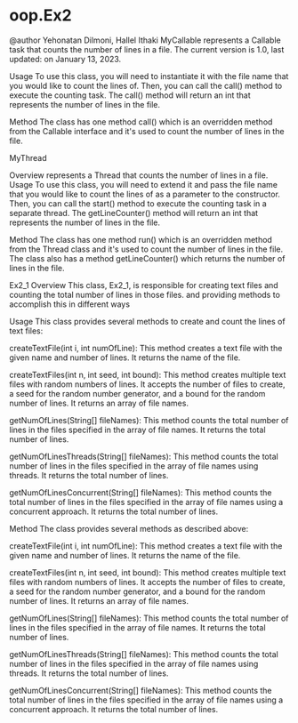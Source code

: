 # oop.Ex2
@author Yehonatan Dilmoni, Hallel Ithaki
MyCallable
represents a Callable task that counts the number of lines in a file.
The current version is 1.0,
last updated: on January 13, 2023.

Usage
To use this class, you will need to instantiate it with the file name that you would like to count the lines of.
Then, you can call the call() method to execute the counting task.
 The call() method will return an int that represents the number of lines in the file.
 
 Method
The class has one method call() which is an overridden method from the Callable interface
and it's used to count the number of lines in the file.






MyThread

Overview
represents a Thread that counts the number of lines in a file.
Usage
To use this class, you will need to extend it and pass the file name that you would like to count the lines of as a parameter to the constructor.
Then, you can call the start() method to execute the counting task in a separate thread.
The getLineCounter() method will return an int that represents the number of lines in the file.

Method
The class has one method run()
which is an overridden method from the Thread class and it's used to count the number of lines in the file.
The class also has a method getLineCounter() which returns the number of lines in the file.

Ex2_1
Overview
This class, Ex2_1, is responsible for creating text files and counting the total number of lines in those files.
and providing methods to accomplish this in different ways



Usage
This class provides several methods to create and count the lines of text files:

createTextFile(int i, int numOfLine): 
This method creates a text file with the given name and number of lines. It returns the name of the file.

createTextFiles(int n, int seed, int bound):
This method creates multiple text files with random numbers of lines.
It accepts the number of files to create, a seed for the random number generator, and a bound for the random number of lines.
It returns an array of file names.

getNumOfLines(String[] fileNames):
This method counts the total number of lines in the files specified in the array of file names.
It returns the total number of lines.

getNumOfLinesThreads(String[] fileNames):
This method counts the total number of lines in the files specified in the array of file names using threads.
It returns the total number of lines.

getNumOfLinesConcurrent(String[] fileNames):
This method counts the total number of lines in the files specified in the array of file names using a concurrent approach.
It returns the total number of lines.

Method
The class provides several methods as described above:

createTextFile(int i, int numOfLine):
This method creates a text file with the given name and number of lines.
It returns the name of the file.

createTextFiles(int n, int seed, int bound):
This method creates multiple text files with random numbers of lines.
It accepts the number of files to create, a seed for the random number generator, and a bound for the random number of lines.
It returns an array of file names.

getNumOfLines(String[] fileNames):
This method counts the total number of lines in the files specified in the array of file names.
It returns the total number of lines.

getNumOfLinesThreads(String[] fileNames):
This method counts the total number of lines in the files specified in the array of file names using threads.
It returns the total number of lines.

getNumOfLinesConcurrent(String[] fileNames):
This method counts the total number of lines in the files specified in the array of file names using a concurrent approach.
It returns the total number of lines.




